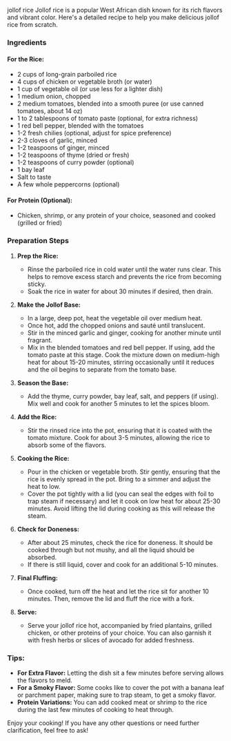 jollof rice
Jollof rice is a popular West African dish known for its rich flavors and vibrant color. Here's a detailed recipe to help you make delicious jollof rice from scratch.

### Ingredients

#### For the Rice:
- 2 cups of long-grain parboiled rice
- 4 cups of chicken or vegetable broth (or water)
- 1 cup of vegetable oil (or use less for a lighter dish)
- 1 medium onion, chopped
- 2 medium tomatoes, blended into a smooth puree (or use canned tomatoes, about 14 oz)
- 1 to 2 tablespoons of tomato paste (optional, for extra richness)
- 1 red bell pepper, blended with the tomatoes
- 1-2 fresh chilies (optional, adjust for spice preference)
- 2-3 cloves of garlic, minced
- 1-2 teaspoons of ginger, minced
- 1-2 teaspoons of thyme (dried or fresh)
- 1-2 teaspoons of curry powder (optional)
- 1 bay leaf
- Salt to taste
- A few whole peppercorns (optional)

#### For Protein (Optional):
- Chicken, shrimp, or any protein of your choice, seasoned and cooked (grilled or fried)

### Preparation Steps

1. **Prep the Rice:**
   - Rinse the parboiled rice in cold water until the water runs clear. This helps to remove excess starch and prevents the rice from becoming sticky.
   - Soak the rice in water for about 30 minutes if desired, then drain.

2. **Make the Jollof Base:**
   - In a large, deep pot, heat the vegetable oil over medium heat.
   - Once hot, add the chopped onions and sauté until translucent.
   - Stir in the minced garlic and ginger, cooking for another minute until fragrant.
   - Mix in the blended tomatoes and red bell pepper. If using, add the tomato paste at this stage. Cook the mixture down on medium-high heat for about 15-20 minutes, stirring occasionally until it reduces and the oil begins to separate from the tomato base.

3. **Season the Base:**
   - Add the thyme, curry powder, bay leaf, salt, and peppers (if using). Mix well and cook for another 5 minutes to let the spices bloom.

4. **Add the Rice:**
   - Stir the rinsed rice into the pot, ensuring that it is coated with the tomato mixture. Cook for about 3-5 minutes, allowing the rice to absorb some of the flavors.

5. **Cooking the Rice:**
   - Pour in the chicken or vegetable broth. Stir gently, ensuring that the rice is evenly spread in the pot. Bring to a simmer and adjust the heat to low.
   - Cover the pot tightly with a lid (you can seal the edges with foil to trap steam if necessary) and let it cook on low heat for about 25-30 minutes. Avoid lifting the lid during cooking as this will release the steam.

6. **Check for Doneness:**
   - After about 25 minutes, check the rice for doneness. It should be cooked through but not mushy, and all the liquid should be absorbed. 
   - If there is still liquid, cover and cook for an additional 5-10 minutes.

7. **Final Fluffing:**
   - Once cooked, turn off the heat and let the rice sit for another 10 minutes. Then, remove the lid and fluff the rice with a fork.

8. **Serve:**
   - Serve your jollof rice hot, accompanied by fried plantains, grilled chicken, or other proteins of your choice. You can also garnish it with fresh herbs or slices of avocado for added freshness.

### Tips:
- **For Extra Flavor:** Letting the dish sit a few minutes before serving allows the flavors to meld.
- **For a Smoky Flavor:** Some cooks like to cover the pot with a banana leaf or parchment paper, making sure to trap steam, to get a smoky flavor.
- **Protein Variations:** You can add cooked meat or shrimp to the rice during the last few minutes of cooking to heat through.

Enjoy your cooking! If you have any other questions or need further clarification, feel free to ask!